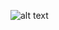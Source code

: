 ![alt text](https://th.bing.com/th/id/R.9efa82d04623d5bfb39fe22f5824d79b?rik=WVwfnC7Qahd6eA&pid=ImgRaw&r=0)